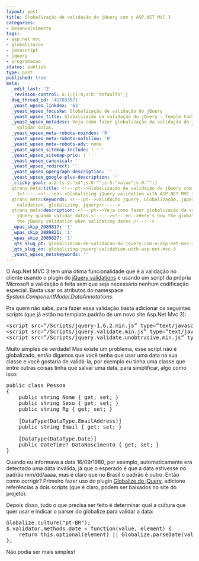 ```yaml
---
layout: post
title: Globalização de validação do jQuery com o ASP.NET MVC 3
categories:
- Desenvolvimento
tags:
- asp.net mvc
- globalizacao
- javascript
- jquery
- programacao
status: publish
type: post
published: true
meta:
  _edit_last: '2'
  _revision-control: a:1:{i:0;s:8:"defaults";}
  dsq_thread_id: '417833571'
  _yoast_wpseo_linkdex: '63'
  _yoast_wpseo_focuskw: Globalização de validação do jQuery
  _yoast_wpseo_title: Globalização da validação do jQuery - Temple Coding
  _yoast_wpseo_metadesc: Veja como fazer globalização da validação do jQuery quando
    validar datas.
  _yoast_wpseo_meta-robots-noindex: '0'
  _yoast_wpseo_meta-robots-nofollow: '0'
  _yoast_wpseo_meta-robots-adv: none
  _yoast_wpseo_sitemap-include: ! '-'
  _yoast_wpseo_sitemap-prio: ! '-'
  _yoast_wpseo_canonical: ''
  _yoast_wpseo_redirect: ''
  _yoast_wpseo_opengraph-description: ''
  _yoast_wpseo_google-plus-description: ''
  _clicky_goal: a:2:{s:2:"id";s:0:"";s:5:"value";s:0:"";}
  qtrans_meta:title: <!--:pt-->Globalização de validação do jQuery com o ASP.NET MVC
    3<!--:--><!--:en-->Globalizing jQuery validation with ASP.NET MVC 3<!--:-->
  qtrans_meta:keywords: <!--:pt-->validação jquery, Globalização, jquery<!--:--><!--:en-->jQuery
    validation, globalizing, jquery<!--:-->
  qtrans_meta:description: <!--:pt-->Veja como fazer globalização da validação do
    jQuery quando validar datas.<!--:--><!--:en-->Here's how the globalization of
    the jQuery validation when validating dates.<!--:-->
  _wpas_skip_2089817: '1'
  _wpas_skip_2089821: '1'
  _wpas_skip_2089827: '1'
  _qts_slug_pt: globalizacao-de-validacao-do-jquery-com-o-asp-net-mvc-3
  _qts_slug_en: globalizing-jquery-validation-with-asp-net-mvc-3
  _yoast_wpseo_metakeywords: ''
---
```

<!--:pt-->O Asp.Net MVC 3 tem uma ótima funcionalidade que é a validação no cliente usando o plugin do <a href="http://docs.jquery.com/Plugins/Validation" target="_blank">jQuery validations</a> e usando um script da própria Microsoft a validação é feita sem que seja necessário nenhum codificação especial. Basta usar os atributos do namespace <em>System.ComponentModel.DataAnnotations.</em>

Pra quem não sabe, para fazer essa validação basta adicionar os seguintes scripts (que já estão no template padrão de um novo site Asp.Net Mvc 3):
<pre class="brush: html;">&lt;script src=”/Scripts/jquery-1.6.2.min.js” type=”text/javascript”&gt;&lt;/script&gt;
&lt;script src=”/Scripts/jquery.validate.min.js” type=”text/javascript”&gt;&lt;/script&gt;
&lt;script src=”/Scripts/jquery.validate.unobtrusive.min.js” type=”text/javascript”&gt;&lt;/script&gt;</pre>
Muito simples de verdade! Mas existe um problema, esse script não é globalizado, então digamos que você tenha que usar uma data na sua classe e você gostaria de validá-la, por exemplo eu tinha uma classe que entre outras coisas tinha que salvar uma data, para simplificar, algo como isso:
<pre class="brush: csharp;">public class Pessoa
{
    public string Nome { get; set; }
    public string Sexo { get; set; }
    public string Rg { get; set; }

    [DataType(DataType.EmailAddress)]
    public string Email { get; set; }

    [DataType(DataType.Date)]
    public DateTime? DataNascimento { get; set; }
}</pre>
Quando eu informava a data 16/09/1980, por exemplo, automaticamente era detectado uma data inválida, já que o esperado é que a data estivesse no padrão mm/dd/aaaa, mas é claro que no Brasil o padrão é outro. Então como corrigir? Primeiro fazer uso do plugin <a href="https://github.com/jquery/globalize">Globalize do jQuery</a>, adicione referências a dois scripts (que é claro, podem ser baixados no site do projeto):<script type="text/javascript" src="@Url.Content("></script><script type="text/javascript" src="@Url.Content("></script>

Depois disso, tudo o que precisa ser feito é determinar qual a cultura que quer usar e indicar o parser do globalize para validar a data:
<pre class="brush: js;">Globalize.culture("pt-BR");
$.validator.methods.date = function(value, element) {
    return this.optional(element) || Globalize.parseDate(value);
};</pre>
Não podia ser mais simples!<!--:--><!--:en--><!--:-->
